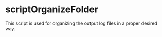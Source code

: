 # scriptOrganizeFolder
This script is used for organizing the output log files in a proper desired way. 
